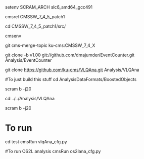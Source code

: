 setenv SCRAM_ARCH slc6_amd64_gcc491

cmsrel CMSSW_7_4_5_patch1

cd CMSSW_7_4_5_patch1/src/

cmsenv

git cms-merge-topic ku-cms:CMSSW_7_4_X

git clone -b v1.00 git://github.com/dmajumder/EventCounter.git  Analysis/EventCounter 

git clone https://github.com/ku-cms/VLQAna.git Analysis/VLQAna

#To just build this stuff
cd AnalysisDataFormats/BoostedObjects 

scram b -j20

cd ../../Analysis/VLQAna

scram b -j20

# To run
cd test
cmsRun vlqAna_cfg.py 

#To run OS2L analysis 
cmsRun os2lana_cfg.py
